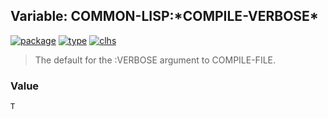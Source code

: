 ## Variable: COMMON-LISP:\*COMPILE-VERBOSE\*
[![package](https://img.shields.io/badge/Package-COMMON--LISP-5f9ea0.svg?style=social&colorA=999999)](../) [![type](https://img.shields.io/badge/Type-Variable-5f9ea0.svg?style=social&colorA=999999)](../#variable) [![clhs](https://img.shields.io/badge/CLHS-*COMPILE--VERBOSE*-5f9ea0.svg?style=social&colorA=999999)](http://www.lispworks.com/documentation/HyperSpec/Body/v_cmp_pr.htm) 

> The default for the :VERBOSE argument to COMPILE-FILE.

### Value
```
T
```
